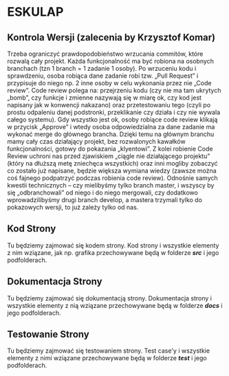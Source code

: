 # ESKULAP


## Kontrola Wersji (zalecenia by Krzysztof Komar)
  Trzeba ograniczyć prawdopodobieństwo wrzucania commitów, które rozwalą cały projekt.
Każda funkcjonalność ma być robiona na osobnych branchach (tzn 1 branch = 1
zadanie 1 osoby). Po wrzuceniu kodu i sprawdzeniu, osoba robiąca dane zadanie robi tzw. „Pull
Request” i przypisuje do niego np. 2 inne osoby w celu wykonania przez nie „Code review”. Code
review polega na: przejrzeniu kodu (czy nie ma tam ukrytych „bomb”, czy funkcje i zmienne
nazywają się w miarę ok, czy kod jest napisany jak w konwencji nakazano) oraz przetestowaniu tego
(czyli po prostu odpaleniu danej podstronki, przeklikanie czy działa i czy nie wywala całego systemu).
Gdy wszystko jest ok, osoby robiące code review klikają w przycisk „Approve” i wtedy osoba
odpowiedzialna za dane zadanie ma wykonać merge do głównego brancha.
Dzięki temu na głównym branchu mamy cały czas działający projekt, bez rozwalonych kawałków
funkcjonalności, gotowy do pokazania „klyentowi”.
Z kolei robienie Code Review uchroni nas przed zjawiskiem „ciągle nie działającego projektu”
(który na dłuższą metę zniechęca wszystkich) oraz inni mogliby zobaczyć co zostało już napisane,
będzie większa wymiana wiedzy (zawsze można coś fajnego podpatrzyć podczas robienia code
review).
  Odnośnie samych kwestii technicznych – czy mielibyśmy tylko branch master, i wszyscy by się
„odbranchowali” od niego i do niego mergowali, czy dodatkowo wprowadzilibyśmy drugi branch
develop, a mastera trzymali tylko do pokazowych wersji, to już zależy tylko od nas.

## Kod Strony
  Tu będziemy zajmować się kodem strony. Kod strony i wszystkie elementy z nim wziązane,
jak np. grafika przechowywane będą w folderze **_src_** i jego podfolderach.

## Dokumentacja Strony
  Tu będziemy zajmować się dokumentacją strony. Dokumentacja strony i wszystkie elementy z nią wziązane
przechowywane będą w folderze **_docs_** i jego podfolderach.

## Testowanie Strony
  Tu będziemy zajmować się testowaniem strony. Test case'y i wszystkie elementy z nimi wziązane
przechowywane będą w folderze **_test_** i jego podfolderach.
  
